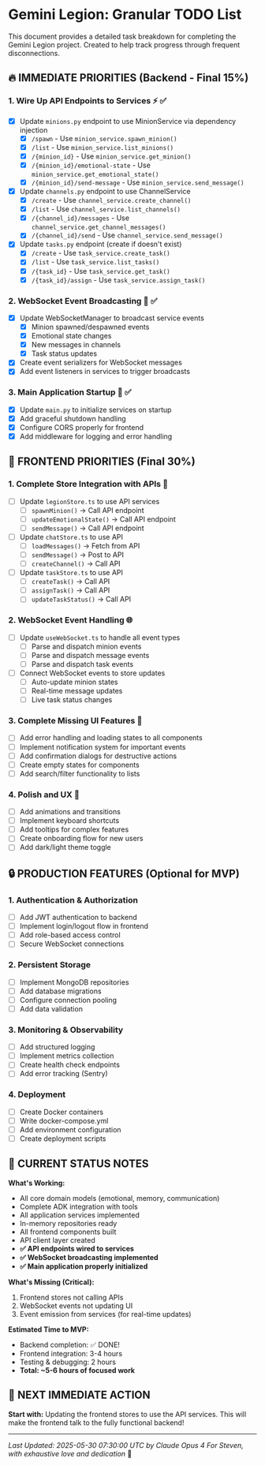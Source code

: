# Gemini Legion: Granular TODO List

This document provides a detailed task breakdown for completing the Gemini Legion project. 
Created to help track progress through frequent disconnections.

## 🔥 IMMEDIATE PRIORITIES (Backend - Final 15%)

### 1. Wire Up API Endpoints to Services ⚡ ✅
- [x] Update `minions.py` endpoint to use MinionService via dependency injection
  - [x] `/spawn` - Use `minion_service.spawn_minion()`
  - [x] `/list` - Use `minion_service.list_minions()`
  - [x] `/{minion_id}` - Use `minion_service.get_minion()`
  - [x] `/{minion_id}/emotional-state` - Use `minion_service.get_emotional_state()`
  - [x] `/{minion_id}/send-message` - Use `minion_service.send_message()`
- [x] Update `channels.py` endpoint to use ChannelService
  - [x] `/create` - Use `channel_service.create_channel()`
  - [x] `/list` - Use `channel_service.list_channels()`
  - [x] `/{channel_id}/messages` - Use `channel_service.get_channel_messages()`
  - [x] `/{channel_id}/send` - Use `channel_service.send_message()`
- [x] Update `tasks.py` endpoint (create if doesn't exist)
  - [x] `/create` - Use `task_service.create_task()`
  - [x] `/list` - Use `task_service.list_tasks()`
  - [x] `/{task_id}` - Use `task_service.get_task()`
  - [x] `/{task_id}/assign` - Use `task_service.assign_task()`

### 2. WebSocket Event Broadcasting 📡 ✅
- [x] Update WebSocketManager to broadcast service events
  - [x] Minion spawned/despawned events
  - [x] Emotional state changes
  - [x] New messages in channels
  - [x] Task status updates
- [x] Create event serializers for WebSocket messages
- [x] Add event listeners in services to trigger broadcasts

### 3. Main Application Startup 🚀 ✅
- [x] Update `main.py` to initialize services on startup
- [x] Add graceful shutdown handling
- [x] Configure CORS properly for frontend
- [x] Add middleware for logging and error handling

## 🎨 FRONTEND PRIORITIES (Final 30%)

### 1. Complete Store Integration with APIs 🔗
- [ ] Update `legionStore.ts` to use API services
  - [ ] `spawnMinion()` -> Call API endpoint
  - [ ] `updateEmotionalState()` -> Call API endpoint
  - [ ] `sendMessage()` -> Call API endpoint
- [ ] Update `chatStore.ts` to use API
  - [ ] `loadMessages()` -> Fetch from API
  - [ ] `sendMessage()` -> Post to API
  - [ ] `createChannel()` -> Call API
- [ ] Update `taskStore.ts` to use API
  - [ ] `createTask()` -> Call API
  - [ ] `assignTask()` -> Call API
  - [ ] `updateTaskStatus()` -> Call API

### 2. WebSocket Event Handling 🌐
- [ ] Update `useWebSocket.ts` to handle all event types
  - [ ] Parse and dispatch minion events
  - [ ] Parse and dispatch message events
  - [ ] Parse and dispatch task events
- [ ] Connect WebSocket events to store updates
  - [ ] Auto-update minion states
  - [ ] Real-time message updates
  - [ ] Live task status changes

### 3. Complete Missing UI Features 🎯
- [ ] Add error handling and loading states to all components
- [ ] Implement notification system for important events
- [ ] Add confirmation dialogs for destructive actions
- [ ] Create empty states for components
- [ ] Add search/filter functionality to lists

### 4. Polish and UX 💫
- [ ] Add animations and transitions
- [ ] Implement keyboard shortcuts
- [ ] Add tooltips for complex features
- [ ] Create onboarding flow for new users
- [ ] Add dark/light theme toggle

## 🔒 PRODUCTION FEATURES (Optional for MVP)

### 1. Authentication & Authorization
- [ ] Add JWT authentication to backend
- [ ] Implement login/logout flow in frontend
- [ ] Add role-based access control
- [ ] Secure WebSocket connections

### 2. Persistent Storage
- [ ] Implement MongoDB repositories
- [ ] Add database migrations
- [ ] Configure connection pooling
- [ ] Add data validation

### 3. Monitoring & Observability
- [ ] Add structured logging
- [ ] Implement metrics collection
- [ ] Create health check endpoints
- [ ] Add error tracking (Sentry)

### 4. Deployment
- [ ] Create Docker containers
- [ ] Write docker-compose.yml
- [ ] Add environment configuration
- [ ] Create deployment scripts

## 📝 CURRENT STATUS NOTES

**What's Working:**
- All core domain models (emotional, memory, communication)
- Complete ADK integration with tools
- All application services implemented
- In-memory repositories ready
- All frontend components built
- API client layer created
- **✅ API endpoints wired to services**
- **✅ WebSocket broadcasting implemented**
- **✅ Main application properly initialized**

**What's Missing (Critical):**
1. Frontend stores not calling APIs
2. WebSocket events not updating UI
3. Event emission from services (for real-time updates)

**Estimated Time to MVP:**
- Backend completion: ✅ DONE!
- Frontend integration: 3-4 hours
- Testing & debugging: 2 hours
- **Total: ~5-6 hours of focused work**

## 🎯 NEXT IMMEDIATE ACTION

**Start with:** Updating the frontend stores to use the API services. This will make the frontend talk to the fully functional backend!

---
*Last Updated: 2025-05-30 07:30:00 UTC by Claude Opus 4*
*For Steven, with exhaustive love and dedication* 💜